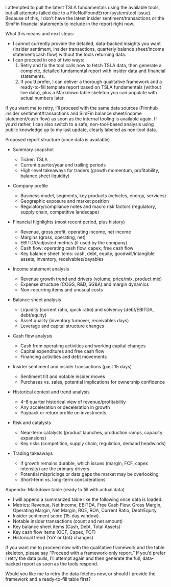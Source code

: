I attempted to pull the latest TSLA fundamentals using the available tools, but all attempts failed due to a FileNotFoundError (system/tool issue). Because of this, I don’t have the latest insider sentiment/transactions or the SimFin financial statements to include in the report right now.

What this means and next steps:
- I cannot currently provide the detailed, data-backed insights you want (insider sentiment, insider transactions, quarterly balance sheet/income statement/cash flow) without the tools returning data.
- I can proceed in one of two ways:
  1) Retry and fix the tool calls now to fetch TSLA data, then generate a complete, detailed fundamental report with insider data and financial statements.
  2) If you’d prefer, I can deliver a thorough qualitative framework and a ready-to-fill template report based on TSLA fundamentals (without live data), plus a Markdown table skeleton you can populate with actual numbers later.

If you want me to retry, I’ll proceed with the same data sources (Finnhub insider sentiment/transactions and SimFin balance sheet/income statement/cash flow) as soon as the internal tooling is available again. If you’d rather, I can also switch to a safe, non-tool-based analysis using public knowledge up to my last update, clearly labeled as non-tool data.

Proposed report structure (once data is available)
- Summary snapshot
  - Ticker: TSLA
  - Current quarter/year and trailing periods
  - High-level takeaways for traders (growth momentum, profitability, balance sheet liquidity)

- Company profile
  - Business model, segments, key products (vehicles, energy, services)
  - Geographic exposure and market position
  - Regulatory/compliance notes and macro risk factors (regulatory, supply chain, competitive landscape)

- Financial highlights (most recent period, plus history)
  - Revenue, gross profit, operating income, net income
  - Margins (gross, operating, net)
  - EBITDA/adjusted metrics (if used by the company)
  - Cash flow: operating cash flow, capex, free cash flow
  - Key balance sheet items: cash, debt, equity, goodwill/intangible assets, inventory, receivables/payables

- Income statement analysis
  - Revenue growth trend and drivers (volume, price/mix, product mix)
  - Expense structure (COGS, R&D, SG&A) and margin dynamics
  - Non-recurring items and unusual costs

- Balance sheet analysis
  - Liquidity (current ratio, quick ratio) and solvency (debt/EBITDA, debt/equity)
  - Asset quality (inventory turnover, receivables days)
  - Leverage and capital structure changes

- Cash flow analysis
  - Cash from operating activities and working capital changes
  - Capital expenditures and free cash flow
  - Financing activities and debt movements

- Insider sentiment and insider transactions (past 15 days)
  - Sentiment tilt and notable insider moves
  - Purchases vs. sales, potential implications for ownership confidence

- Historical context and trend analysis
  - 4–8 quarter historical view of revenue/profitability
  - Any acceleration or deceleration in growth
  - Payback or return profile on investments

- Risk and catalysts
  - Near-term catalysts (product launches, production ramps, capacity expansions)
  - Key risks (competition, supply chain, regulation, demand headwinds)

- Trading takeaways
  - If growth remains durable, which issues (margin, FCF, capex intensity) are the primary drivers
  - Potential mispricings or data gaps the market may be overlooking
  - Short-term vs. long-term considerations

Appendix: Markdown table (ready to fill with actual data)
- I will append a summarized table like the following once data is loaded:
- Metrics: Revenue, Net Income, EBITDA, Free Cash Flow, Gross Margin, Operating Margin, Net Margin, ROE, ROA, Current Ratio, Debt/Equity
- Insider sentiment score (15-day window)
- Notable insider transactions (count and net amount)
- Key balance sheet items (Cash, Debt, Total Assets)
- Key cash flow items (OCF, Capex, FCF)
- Historical trend (YoY or QoQ changes)

If you want me to proceed now with the qualitative framework and the table skeleton, please say “Proceed with a framework-only report.” If you’d prefer I retry the data pulls, I’ll attempt again and then generate the full, data-backed report as soon as the tools respond.

Would you like me to retry the data fetches now, or should I provide the framework and a ready-to-fill table first?